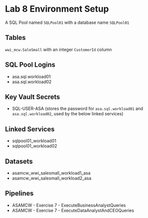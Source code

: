 # Lab 8 Environment Setup

A SQL Pool named `SQLPool01` with a database name `SQLPool01`

## Tables
`wwi_mcw.SaleSmall` with an integer `CustomerId` column

## SQL Pool Logins
* asa.sql.workload01
* asa.sql.workload02

## Key Vault Secrets
* SQL-USER-ASA (stores the password for `asa.sql.workload01` and `asa.sql.workload02`, used by the below linked services)

## Linked Services
* sqlpool01_workload01
* sqlpool01_workload02

## Datasets
* asamcw_wwi_salesmall_workload1_asa
* asamcw_wwi_salesmall_workload2_asa

## Pipelines
* ASAMCW - Exercise 7 - ExecuteBusinessAnalystQueries
* ASAMCW - Exercise 7 - ExecuteDataAnalystAndCEOQueries